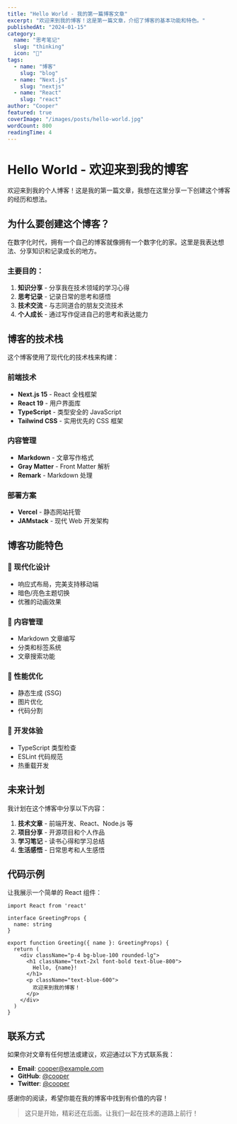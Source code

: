 ```yaml
---
title: "Hello World - 我的第一篇博客文章"
excerpt: "欢迎来到我的博客！这是第一篇文章，介绍了博客的基本功能和特色。"
publishedAt: "2024-01-15"
category: 
  name: "思考笔记"
  slug: "thinking"
  icon: "🤔"
tags:
  - name: "博客"
    slug: "blog"
  - name: "Next.js"
    slug: "nextjs"
  - name: "React"
    slug: "react"
author: "Cooper"
featured: true
coverImage: "/images/posts/hello-world.jpg"
wordCount: 800
readingTime: 4
---
```


# Hello World - 欢迎来到我的博客

欢迎来到我的个人博客！这是我的第一篇文章，我想在这里分享一下创建这个博客的经历和想法。

## 为什么要创建这个博客？

在数字化时代，拥有一个自己的博客就像拥有一个数字化的家。这里是我表达想法、分享知识和记录成长的地方。

### 主要目的：

1. **知识分享** - 分享我在技术领域的学习心得
2. **思考记录** - 记录日常的思考和感悟
3. **技术交流** - 与志同道合的朋友交流技术
4. **个人成长** - 通过写作促进自己的思考和表达能力

## 博客的技术栈

这个博客使用了现代化的技术栈来构建：

### 前端技术
- **Next.js 15** - React 全栈框架
- **React 19** - 用户界面库
- **TypeScript** - 类型安全的 JavaScript
- **Tailwind CSS** - 实用优先的 CSS 框架

### 内容管理
- **Markdown** - 文章写作格式
- **Gray Matter** - Front Matter 解析
- **Remark** - Markdown 处理

### 部署方案
- **Vercel** - 静态网站托管
- **JAMstack** - 现代 Web 开发架构

## 博客功能特色

### 🎨 现代化设计
- 响应式布局，完美支持移动端
- 暗色/亮色主题切换
- 优雅的动画效果

### 📝 内容管理
- Markdown 文章编写
- 分类和标签系统
- 文章搜索功能

### 🚀 性能优化
- 静态生成 (SSG)
- 图片优化
- 代码分割

### 🔧 开发体验
- TypeScript 类型检查
- ESLint 代码规范
- 热重载开发

## 未来计划

我计划在这个博客中分享以下内容：

1. **技术文章** - 前端开发、React、Node.js 等
2. **项目分享** - 开源项目和个人作品
3. **学习笔记** - 读书心得和学习总结
4. **生活感悟** - 日常思考和人生感悟

## 代码示例

让我展示一个简单的 React 组件：

```tsx
import React from 'react'

interface GreetingProps {
  name: string
}

export function Greeting({ name }: GreetingProps) {
  return (
    <div className="p-4 bg-blue-100 rounded-lg">
      <h1 className="text-2xl font-bold text-blue-800">
        Hello, {name}!
      </h1>
      <p className="text-blue-600">
        欢迎来到我的博客！
      </p>
    </div>
  )
}
```

## 联系方式

如果你对文章有任何想法或建议，欢迎通过以下方式联系我：

- **Email**: cooper@example.com
- **GitHub**: [@cooper](https://github.com/cooper)
- **Twitter**: [@cooper](https://twitter.com/cooper)

感谢你的阅读，希望你能在我的博客中找到有价值的内容！

> 这只是开始，精彩还在后面。让我们一起在技术的道路上前行！